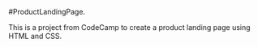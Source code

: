 #ProductLandingPage.

This is a project from CodeCamp to create a product landing page using HTML and CSS.
